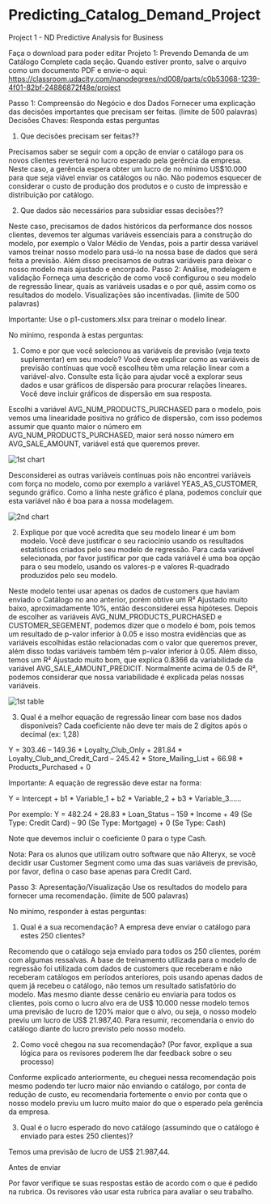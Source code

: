 # Predicting_Catalog_Demand_Project
Project 1 - ND Predictive Analysis for Business


Faça o download para poder editar
Projeto 1: Prevendo Demanda de um Catálogo
Complete cada seção. Quando estiver pronto, salve o arquivo como um documento PDF e envie-o aqui:  https://classroom.udacity.com/nanodegrees/nd008/parts/c0b53068-1239-4f01-82bf-24886872f48e/project
 
Passo 1: Compreensão do Negócio e dos Dados
Fornecer uma explicação das decisões importantes que precisam ser feitas. (limite de 500 palavras)
Decisões Chaves:
Responda estas perguntas

1.	Que decisões precisam ser feitas??

Precisamos saber se seguir com a opção de enviar o catálogo para os novos clientes reverterá no lucro esperado pela gerência da empresa. Neste caso, a gerência espera obter um lucro de no mínimo US$10.000 para que seja viável enviar os catálogos ou não. Não podemos esquecer de considerar o custo de produção dos produtos e o custo de impressão e distribuição por catálogo.

2.	Que dados são necessários para subsidiar essas decisões??

Neste caso, precisamos de dados históricos da performance dos nossos clientes, devemos ter algumas variáveis essenciais para a construção do modelo, por exemplo o Valor Médio de Vendas, pois a partir dessa variável vamos treinar nosso modelo para usá-lo na nossa base de dados que será feita a previsão. Além disso precisamos de outras variáveis para deixar o nosso modelo mais ajustado e encorpado.
Passo 2: Análise, modelagem e validação
Forneça uma descrição de como você configurou o seu modelo de regressão linear, quais as variáveis usadas e o por quê, assim como os resultados do modelo. Visualizações são incentivadas. (limite de 500 palavras)

Importante: Use o p1-customers.xlsx para treinar o modelo linear.   
 
No mínimo, responda à estas perguntas:

1.	Como e por que você selecionou as variáveis de previsão (veja texto suplementar) em seu modelo? Você deve explicar como as variáveis de previsão contínuas que você escolheu têm uma relação linear com a variável-alvo.  Consulte esta lição para ajudar você a explorar seus dados e usar gráficos de dispersão para procurar relações lineares.  Você deve incluir gráficos de dispersão em sua resposta.

Escolhi a variável AVG_NUM_PRODUCTS_PURCHASED para o modelo, pois vemos uma linearidade positiva no gráfico de dispersão, com isso podemos assumir que quanto maior o número em AVG_NUM_PRODUCTS_PURCHASED, maior será nosso número em AVG_SALE_AMOUNT, variável está que queremos prever.

![1st chart](https://user-images.githubusercontent.com/34245933/47035312-1386f280-d150-11e8-9044-e05bfdfa7571.jpeg)

 Desconsiderei as outras variáveis contínuas pois não encontrei variáveis com força no modelo, como por exemplo a variável YEAS_AS_CUSTOMER, segundo gráfico. Como a linha neste gráfico é plana, podemos concluir que esta variável não é boa para a nossa modelagem.
 
![2nd chart](https://user-images.githubusercontent.com/34245933/47035399-4b8e3580-d150-11e8-950d-5fe4284ee55a.jpg)

2.	Explique por que você acredita que seu modelo linear é um bom modelo. Você deve justificar o seu raciocínio usando os resultados estatísticos criados pelo seu modelo de regressão. Para cada variável selecionada, por favor justificar por que cada variável é uma boa opção para o seu modelo, usando os valores-p e valores  R-quadrado produzidos pelo seu modelo.

Neste modelo tentei usar apenas os dados de customers que haviam enviado o Catálogo no ano anterior, porém obtive um R² Ajustado muito baixo, aproximadamente 10%, então desconsiderei essa hipóteses. Depois de escolher as variáveis AVG_NUM_PRODUCTS_PURCHASED e CUSTOMER_SEGEMENT, podemos dizer que o modelo é bom, pois temos um resultado de p-valor inferior à 0.05 e isso mostra evidências que as variáveis escolhidas estão relacionadas com o valor que queremos prever, além disso todas variáveis também têm p-valor inferior à 0.05. 
Além disso, temos um R² Ajustado muito bom, que explica 0.8366 da variabilidade da variável AVG_SALE_AMOUNT_PREDICIT. Normalmente acima de 0.5 de R², podemos considerar que nossa variabilidade é explicada pelas nossas variáveis.

![1st table](https://user-images.githubusercontent.com/34245933/47035577-c3f4f680-d150-11e8-8ba8-25614a1347d6.jpg)
  
3.	Qual é a melhor equação de regressão linear com base nos dados disponíveis? Cada coeficiente não deve ter mais de 2 dígitos após o decimal (ex: 1,28)
 
Y = 303.46 – 149.36 * Loyalty_Club_Only + 281.84 * Loyalty_Club_and_Credit_Card – 245.42 * Store_Mailing_List + 66.98 * Products_Purchased + 0

Importante: A equação de regressão deve estar na forma:

Y = Intercept + b1 * Variable_1 + b2 * Variable_2 + b3 * Variable_3……

Por exemplo: Y = 482.24 + 28.83 * Loan_Status – 159 * Income + 49 (Se Type: Credit Card) – 90 (Se Type: Mortgage) + 0 (Se Type: Cash)

Note que devemos incluir o coeficiente 0 para o type Cash.

Nota: Para os alunos que utilizam outro software que não Alteryx, se você decidir usar Customer Segment como uma das suas variáveis de previsão, por favor, defina o caso base apenas para Credit Card.
 
Passo 3: Apresentação/Visualização
Use os resultados do modelo para fornecer uma recomendação. (limite de 500 palavras)

No mínimo, responder à estas perguntas:

1.	Qual é a sua recomendação? A empresa deve enviar o catálogo para estes 250 clientes?

Recomendo que o catálogo seja enviado para todos os 250 clientes, porém com algumas ressalvas. A base de treinamento utilizada para o modelo de regressão foi utilizada com dados de customers que receberam e não receberam catálogos em períodos anteriores, pois usando apenas dados de quem já recebeu o catálogo, não temos um resultado satisfatório do modelo. Mas mesmo diante desse cenário eu enviaria para todos os clientes, pois como o lucro alvo era de US$ 10.000 nesse modelo temos uma previsão de lucro de 120% maior que o alvo, ou seja, o nosso modelo previu um lucro de US$ 21.987,40.
Para resumir, recomendaria o envio do catálogo diante do lucro previsto pelo nosso modelo.

2.	Como você chegou na sua recomendação? (Por favor, explique a sua lógica para os revisores poderem lhe dar feedback sobre o seu processo)

Conforme explicado anteriormente, eu cheguei nessa recomendação pois mesmo podendo ter lucro maior não enviando o catálogo, por conta de redução de custo, eu recomendaria fortemente o envio por conta que o nosso modelo previu um lucro muito maior do que o esperado pela gerência da empresa.


3.	Qual é o lucro esperado do novo catálogo (assumindo que o catálogo é enviado para estes 250 clientes)?

Temos uma previsão de lucro de US$ 21.987,44.


Antes de enviar

Por favor verifique se suas respostas estão de acordo com o que é pedido na rubrica. Os revisores vão usar esta rubrica para avaliar o seu trabalho.

